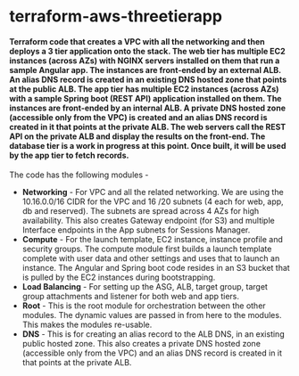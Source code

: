 # terraform-aws-threetierapp
#### Terraform code that creates a VPC with all the networking and then deploys a 3 tier application onto the stack. The web tier has multiple EC2 instances (across AZs) with NGINX servers installed on them that run a sample Angular app. The instances are front-ended by an external ALB. An alias DNS record is created in an existing DNS hosted zone that points at the public ALB. The app tier has multiple EC2 instances (across AZs) with a sample Spring boot (REST API) application installed on them. The instances are front-ended by an internal ALB. A private DNS hosted zone (accessible only from the VPC) is created and an alias DNS record is created in it that points at the private ALB. The web servers call the REST API on the private ALB and display the results on the front-end. The database tier is a work in progress at this point. Once built, it will be used by the app tier to fetch records.  

The code has the following modules - 
* **Networking** - For VPC and all the related networking. We are using the 10.16.0.0/16 CIDR for the VPC and 16 /20 subnets (4 each for web, app, db and reserved). The subnets are spread across 4 AZs for high availability. This also creates Gateway endpoint (for S3) and multiple Interface endpoints in the App subnets for Sessions Manager.
* **Compute** - For the launch template, EC2 instance, instance profile and security groups. The compute module first builds a launch template complete with user data and other settings and uses that to launch an instance. The Angular and Spring boot code resides in an S3 bucket that is pulled by the EC2 instances during bootstrapping.
* **Load Balancing** -  For setting up the ASG, ALB, target group, target group attachments and listener for both web and app tiers. 
* **Root** - This is the root module for orchestration between the other modules. The dynamic values are passed in from here to the modules. This makes the modules re-usable. 
* **DNS** - This is for creating an alias record to the ALB DNS, in an existing public hosted zone. This also creates a private DNS hosted zone (accessible only from the VPC) and an alias DNS record is created in it that points at the private ALB.
